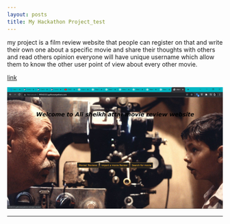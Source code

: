 ```yaml
---
layout: posts
title: My Hackathon Project_test
---
```



my project is a film review website that people can register on that and write their own one about a specific movie and share their thoughts with others and read others opinion
everyone will have unique username which allow them to know the other user point of view about every other movie.

[link](http://99542222.pythonanywhere.com/)

[![Foo](../assets/images/web_screen.jpg)](http://99542222.pythonanywhere.com/)


---